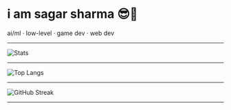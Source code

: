# i am sagar sharma 😎🍷

ai/ml · low-level · game dev · web dev

---

![Stats](https://github-readme-stats.vercel.app/api?username=bremsstrahlung-57&show_icons=true&theme=synthwave)

---

![Top Langs](https://github-readme-stats.vercel.app/api/top-langs/?username=bremsstrahlung-57&layout=compact)

---

![GitHub Streak](https://streak-stats.demolab.com/?user=bremsstrahlung-57&theme=synthwave)

---
